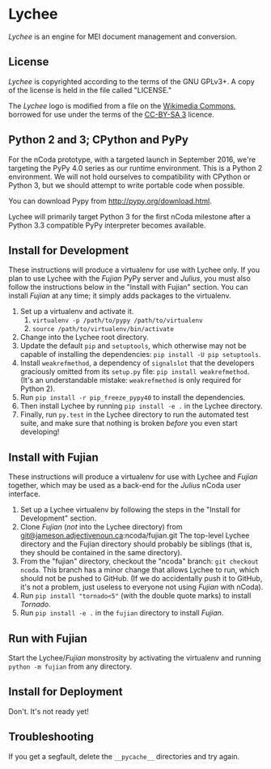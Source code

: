 # Lychee

*Lychee* is an engine for MEI document management and conversion.

## License

*Lychee* is copyrighted according to the terms of the GNU GPLv3+. A copy of the license is held in
the file called "LICENSE."

The *Lychee* logo is modified from a file on the
[Wikimedia Commons](https://commons.wikimedia.org/wiki/File:Litchi_chinensis_fruits.JPG), borrowed
for use under the terms of the [CC-BY-SA 3](https://creativecommons.org/licenses/by-sa/3.0/deed.en)
licence.

## Python 2 and 3; CPython and PyPy

For the nCoda prototype, with a targeted launch in September 2016, we're targeting the PyPy 4.0
series as our runtime environment. This is a Python 2 environment. We will not hold ourselves to
compatibility with CPython or Python 3, but we should attempt to write portable code when possible.

You can download Pypy from http://pypy.org/download.html.

Lychee will primarily target Python 3 for the first nCoda milestone after a Python 3.3 compatible
PyPy interpreter becomes available.

## Install for Development

These instructions will produce a virtualenv for use with Lychee only. If you plan to use Lychee
with the *Fujian* PyPy server and *Julius*, you must also follow the instructions below in the
"Install with Fujian" section. You can install *Fujian* at any time; it simply adds packages to the
virtualenv.

1. Set up a virtualenv and activate it.
    1. ``virtualenv -p /path/to/pypy /path/to/virtualenv``
    1. ``source /path/to/virtualenv/bin/activate``
1. Change into the Lychee root directory.
1. Update the default ``pip`` and ``setuptools``, which otherwise may not be capable of installing
   the dependencies: ``pip install -U pip setuptools``.
1. Install ``weakrefmethod``, a dependency of ``signalslot`` that the developers graciously omitted
   from its ``setup.py`` file: ``pip install weakrefmethod``. (It's an understandable mistake:
   ``weakrefmethod`` is only required for Python 2).
1. Run ``pip install -r pip_freeze_pypy40`` to install the dependencies.
1. Then install Lychee by running ``pip install -e .`` in the Lychee directory.
1. Finally, run ``py.test`` in the Lychee directory to run the automated test suite, and make
   sure that nothing is broken *before* you even start developing!

## Install with Fujian

These instructions will produce a virtualenv for use with Lychee and *Fujian* together, which may
be used as a back-end for the *Julius* nCoda user interface.

1. Set up a Lychee virtualenv by following the steps in the "Install for Development" section.
1. Clone *Fujian* (*not* into the Lychee directory) from git@jameson.adjectivenoun.ca:ncoda/fujian.git
   The top-level Lychee directory and the Fujian directory should probably be siblings (that is,
   they should be contained in the same directory).
1. From the "fujian" directory, checkout the "ncoda" branch: ``git checkout ncoda``. This branch
   has a minor change that allows Lychee to run, which should not be pushed to GitHub. (If we do
   accidentally push it to GitHub, it's not a problem, just useless to everyone not using
   *Fujian* with nCoda).
1. Run ``pip install "tornado<5"`` (with the double quote marks) to install *Tornado*.
1. Run ``pip install -e .`` in the ``fujian`` directory to install *Fujian*.

## Run with Fujian

Start the Lychee/*Fujian* monstrosity by activating the virtualenv and running ``python -m fujian``
from any directory.

## Install for Deployment

Don't. It's not ready yet!

## Troubleshooting

If you get a segfault, delete the `__pycache__` directories and try again.
